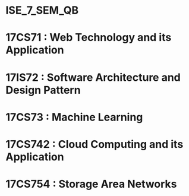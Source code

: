 # ISE_7_SEM_QB
# 17CS71 : Web Technology and its Application
# 17IS72 : Software Architecture and Design Pattern
# 17CS73 : Machine Learning
# 17CS742 : Cloud Computing and its Application
# 17CS754 : Storage Area Networks

